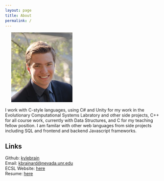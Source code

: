 ```yaml
---
layout: page
title: About
permalink: /
---
```


<div class="captioned-img alignright">

<img style="padding-left: 20px;" src="images/profile.jpg">

</div>

I work with C-style languages, using C# and Unity for my work in the Evolutionary Computational Systems Labratory and other side projects, C++ for all course work, currently with Data Structures, and C for my teaching fellow position. I am familar with other web languages from side projects including SQL and frontend and backend Javascript frameworks.

## Links

Github: [kylebrain](https://github.com/kylebrain) <br />
Email: [kbrainard@nevada.unr.edu](mailto:kbrainard@nevada.unr.edu) <br />
ECSL Website: [here](https://ecsl.cse.unr.edu/) <br />
Resume: [here](https://docs.google.com/document/d/1uqIqqzies9qAt4caEGX0H8eLjIEw2-p1FyB1GzM2Y2k/edit?usp=sharing)
